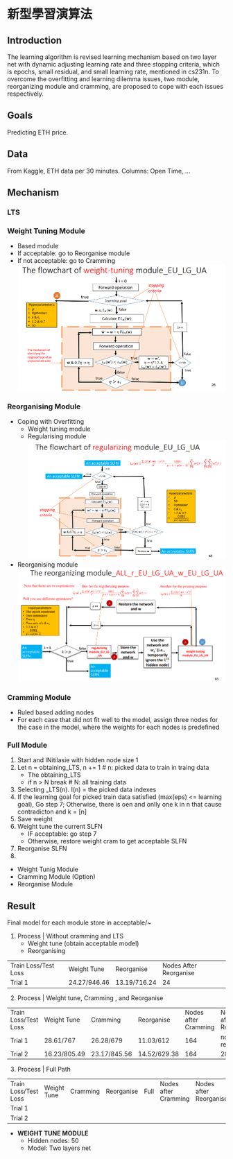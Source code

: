 # 新型學習演算法

## Introduction
The learning algorithm is revised learning mechanism based on two layer net with dynamic adjusting learning rate and three stopping criteria, which is epochs, small residual, and small learning rate, mentioned in cs231n. To overcome the overfitting and learning dilemma issues, two module, reorganizing module and cramming, are proposed to cope with each issues respectively.

## Goals
Predicting ETH price.

## Data
From Kaggle, ETH data per 30 minutes.
Columns: Open Time, ...

## Mechanism
### LTS

### Weight Tuning Module
- Based module
- If acceptable: go to Reorganise module
- If not acceptable: go to Cramming
![Alt text](image.png)

### Reorganising Module
- Coping with Overfitting
    - Weight tuning module
    - Regularising module
    ![Alt text](image-1.png)
- Reorganising module
![Alt text](image-2.png)

### Cramming Module
- Ruled based adding nodes
- For each case that did not fit well to the model, assign three nodes for the case in the model, where the weights for each nodes is predefined

### Full Module
1. Start and INitilasie with hidden node size 1
2. Let n = obtaining_LTS, n += 1 # n: picked data to train in traing data
    - The obtaining_LTS
    - if n > N break # N: all training data
3. Selecting _LTS(n). I(n) = the picked data indexes
4. If the learning goal for picked train data satisfied (max(eps) <= learning goal), Go step 7; Otherwise, there is oen and onlly one k in n that cause contradicton and k = [n]    
5. Save weight
6. Weight tune the current SLFN
    - IF acceptable: go step 7
    - Otherwise, restore weight cram to get acceptable SLFN
7. Reorganise SLFN
8. 
- Weight Tunig Module
- Cramming Module (Option)
- Reorganise Module


## Result
Final model for each module store in acceptable/~


1. Process | Without cramming and LTS
    - Weight tune (obtain acceptable model)
    - Reorganising 
<table> 
    <tr>
    <td>Train Loss/Test Loss</td>
    <td>Weight Tune</td>
    <td>Reorganise</td>
    <td>Nodes After Reorganise </td>
    </tr>
    <tr>
    <td>Trial 1</td>
    <td>24.27/946.46</td>
    <td>13.19/716.24</td>
    <td>24</td>
    </tr>
</table>

2. Process | Weight tune, Cramming , and Reorganise
<table>
    <tr>
    <td>Train Loss/Test Loss</td>
    <td>Weight Tune</td>
    <td>Cramming</td>
    <td>Reorganise</td>
    <td>Nodes after Cramming</td>
    <td>Nodes after Reorganise</td>
    </tr>
    <tr>
    <td>Trial 1</td>
    <td>28.61/767</td>
    <td>26.28/679</td>
    <td>11.03/612</td>
    <td>164</td>
    <td>not recorded</td>
    </tr>
    <tr>
    <td>Trial 2</td>
    <td>16.23/805.49</td>
    <td>23.17/845.56</td>
    <td>14.52/629.38</td>
    <td>164</td>
    <td>28</td>
    </tr>
</table>

3. Process | Full Path
<table>
    <tr>
    <td>Train Loss/Test Loss</td>
    <td>Weight Tune</td>
    <td>Cramming</td>
    <td>Reorganise</td>
    <td>Full</td>
    <td>Nodes after Cramming</td>
    <td>Nodes after Reorganise</td>
    </tr>
    <tr>
    <td>Trial 1</td>
    <td></td>
    <td></td>
    <td></td>
    <td></td>
    <td></td>
    <td></td>
    </tr>
    <tr>
    <td>Trial 2</td>
    <td></td>
    <td></td>
    <td></td>
    <td></td>
    <td></td>
    <td></td>
    </tr>

</table>


- **WEIGHT TUNE MODULE**
    - Hidden nodes: 50
    - Model: Two layers net

